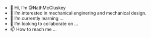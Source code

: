 - 👋 Hi, I’m @NathMcCluskey
- 👀 I’m interested in mechanical enginering and mechanical design. 
- 🌱 I’m currently learning ...
- 💞️ I’m looking to collaborate on ...
- 📫 How to reach me ...

<!---
NathMcCluskey/NathMcCluskey is a ✨ special ✨ repository because its `README.md` (this file) appears on your GitHub profile.
You can click the Preview link to take a look at your changes.
--->
